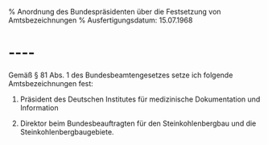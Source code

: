 % Anordnung des Bundespräsidenten über die Festsetzung von Amtsbezeichnungen
% Ausfertigungsdatum: 15.07.1968
 
# ----

Gemäß § 81 Abs. 1 des Bundesbeamtengesetzes setze ich folgende Amtsbezeichnungen fest:

1. Präsident des Deutschen Institutes für medizinische Dokumentation und Information

2. Direktor beim Bundesbeauftragten für den Steinkohlenbergbau und die Steinkohlenbergbaugebiete.
